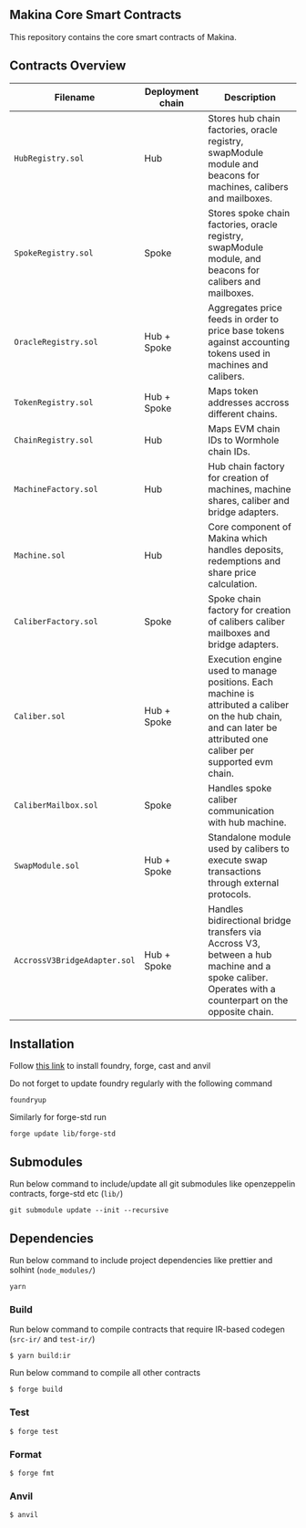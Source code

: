 ## Makina Core Smart Contracts

This repository contains the core smart contracts of Makina.

## Contracts Overview

| Filename                     | Deployment chain | Description                                                                                                                                                        |
| ---------------------------- | ---------------- | ------------------------------------------------------------------------------------------------------------------------------------------------------------------ |
| `HubRegistry.sol`            | Hub              | Stores hub chain factories, oracle registry, swapModule module and beacons for machines, calibers and mailboxes.                                                   |
| `SpokeRegistry.sol`          | Spoke            | Stores spoke chain factories, oracle registry, swapModule module, and beacons for calibers and mailboxes.                                                          |
| `OracleRegistry.sol`         | Hub + Spoke      | Aggregates price feeds in order to price base tokens against accounting tokens used in machines and calibers.                                                      |
| `TokenRegistry.sol`          | Hub + Spoke      | Maps token addresses accross different chains.                                                                                                                     |
| `ChainRegistry.sol`          | Hub              | Maps EVM chain IDs to Wormhole chain IDs.                                                                                                                          |
| `MachineFactory.sol`         | Hub              | Hub chain factory for creation of machines, machine shares, caliber and bridge adapters.                                                                           |
| `Machine.sol`                | Hub              | Core component of Makina which handles deposits, redemptions and share price calculation.                                                                          |
| `CaliberFactory.sol`         | Spoke            | Spoke chain factory for creation of calibers caliber mailboxes and bridge adapters.                                                                                |
| `Caliber.sol`                | Hub + Spoke      | Execution engine used to manage positions. Each machine is attributed a caliber on the hub chain, and can later be attributed one caliber per supported evm chain. |
| `CaliberMailbox.sol`         | Spoke            | Handles spoke caliber communication with hub machine.                                                                                                              |
| `SwapModule.sol`             | Hub + Spoke      | Standalone module used by calibers to execute swap transactions through external protocols.                                                                        |
| `AccrossV3BridgeAdapter.sol` | Hub + Spoke      | Handles bidirectional bridge transfers via Accross V3, between a hub machine and a spoke caliber. Operates with a counterpart on the opposite chain.               |

## Installation

Follow [this link](https://book.getfoundry.sh/getting-started/installation) to install foundry, forge, cast and anvil

Do not forget to update foundry regularly with the following command

```properties
foundryup
```

Similarly for forge-std run

```properties
forge update lib/forge-std
```

## Submodules

Run below command to include/update all git submodules like openzeppelin contracts, forge-std etc (`lib/`)

```properties
git submodule update --init --recursive
```

## Dependencies

Run below command to include project dependencies like prettier and solhint (`node_modules/`)

```properties
yarn
```

### Build

Run below command to compile contracts that require IR-based codegen (`src-ir/` and `test-ir/`)
```shell
$ yarn build:ir
```

Run below command to compile all other contracts
```shell
$ forge build
```

### Test

```shell
$ forge test
```

### Format

```shell
$ forge fmt
```

### Anvil

```shell
$ anvil
```

